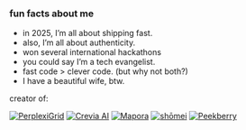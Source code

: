 ### fun facts about me

- in 2025, I’m all about shipping fast.
- also, I’m all about authenticity.
- won several international hackathons
- you could say I’m a tech evangelist.
- fast code > clever code. (but why not both?)
- I have a beautiful wife, btw.

creator of:
 
[![PerplexiGrid](https://img.shields.io/badge/PerplexiGrid-%20-4b0082)](https://www.perplexigrid.com) [![Crevia AI](https://img.shields.io/badge/Crevia%20AI-%20-f9f6f1)](https://getcrevia.com) [![Mapora](https://img.shields.io/badge/Mapora-%20-add8e6)](https://getmapora.com) [![shōmei](https://img.shields.io/badge/shōmei-%20-F11FA5)](https://petarran.github.io/shomei/) [![Peekberry](https://img.shields.io/badge/Peekberry-%20-a1a1ff)](https://peekberry.com)
